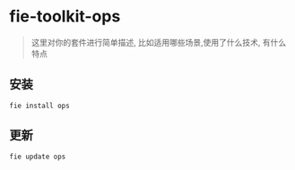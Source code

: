 # fie-toolkit-ops

> 这里对你的套件进行简单描述, 比如适用哪些场景,使用了什么技术, 有什么特点

## 安装

```
fie install ops 
```

## 更新

```
fie update ops 
```
